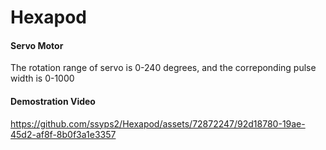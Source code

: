 # Hexapod

#### Servo Motor
The rotation range of servo is 0-240 degrees, and the correponding pulse width is 0-1000

#### Demostration Video
https://github.com/ssyps2/Hexapod/assets/72872247/92d18780-19ae-45d2-af8f-8b0f3a1e3357
